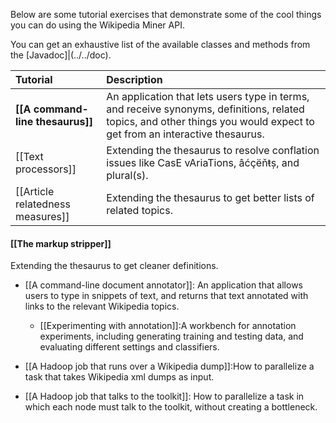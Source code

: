 Below are some tutorial exercises that demonstrate some of the cool things you can do using the Wikipedia Miner API.

You can get an exhaustive list of the available classes and methods from the [Javadoc]|(../../doc). 

Tutorial                         | Description
:--------------------------------| :--------
**[[A command-line thesaurus]]**  | An application that lets users type in terms, and receive synonyms, definitions, related topics, and other things you would expect to get from an interactive thesaurus.
[[Text processors]]              | Extending the thesaurus to resolve conflation issues like CasE vAriaTions, âćçëňŧș, and plural(s).
[[Article relatedness measures]] | Extending the thesaurus to get better lists of related topics.

#### [[The markup stripper]]

Extending the thesaurus to get cleaner definitions.


* [[A command-line document annotator]]: An application that allows users to type in snippets of text, and returns that text annotated with links to the relevant Wikipedia topics.

  * [[Experimenting with annotation]]:A workbench for annotation experiments, including generating training and testing data, and evaluating different settings and classifiers.


* [[A Hadoop job that runs over a Wikipedia dump]]:How to parallelize a task that takes Wikipedia xml dumps as input. 

* [[A Hadoop job that talks to the toolkit]]: How to parallelize a task in which each node must talk to the toolkit, without creating a bottleneck. 

